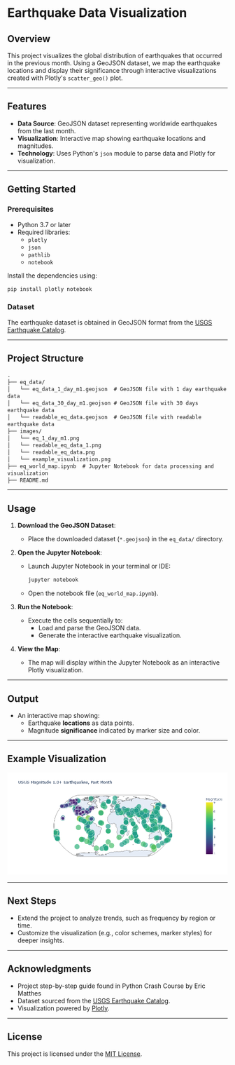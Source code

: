 # Earthquake Data Visualization

## Overview
This project visualizes the global distribution of earthquakes that occurred in the previous month. Using a GeoJSON dataset, we map the earthquake locations and display their significance through interactive visualizations created with Plotly's `scatter_geo()` plot.

---

## Features
- **Data Source**: GeoJSON dataset representing worldwide earthquakes from the last month.
- **Visualization**: Interactive map showing earthquake locations and magnitudes.
- **Technology**: Uses Python's `json` module to parse data and Plotly for visualization.

---

## Getting Started

### Prerequisites
- Python 3.7 or later
- Required libraries:
  - `plotly`
  - `json`
  - `pathlib`
  - `notebook`

Install the dependencies using:
```bash
pip install plotly notebook
```

### Dataset
The earthquake dataset is obtained in GeoJSON format from the [USGS Earthquake Catalog](https://earthquake.usgs.gov/earthquakes/feed/v1.0/geojson.php).

---

## Project Structure
```
.
├── eq_data/
│   └── eq_data_1_day_m1.geojson  # GeoJSON file with 1 day earthquake data
│   └── eq_data_30_day_m1.geojson # GeoJSON file with 30 days earthquake data
│   └── readable_eq_data.geojson  # GeoJSON file with readable earthquake data
├── images/
│   └── eq_1_day_m1.png
│   └── readable_eq_data_1.png
│   └── readable_eq_data.png
│   └── example_visualization.png
├── eq_world_map.ipynb  # Jupyter Notebook for data processing and visualization
├── README.md 
```

---

## Usage

1. **Download the GeoJSON Dataset**:
   - Place the downloaded dataset (`*.geojson`) in the `eq_data/` directory.

2. **Open the Jupyter Notebook**:
   - Launch Jupyter Notebook in your terminal or IDE:
     ```bash
     jupyter notebook
     ```
   - Open the notebook file (`eq_world_map.ipynb`).

3. **Run the Notebook**:
   - Execute the cells sequentially to:
     - Load and parse the GeoJSON data.
     - Generate the interactive earthquake visualization.

4. **View the Map**:
   - The map will display within the Jupyter Notebook as an interactive Plotly visualization.

---

## Output
- An interactive map showing:
  - Earthquake **locations** as data points.
  - Magnitude **significance** indicated by marker size and color.

---

## Example Visualization
![Example Earthquake Map](images/example_visualization.png)

---

## Next Steps
- Extend the project to analyze trends, such as frequency by region or time.
- Customize the visualization (e.g., color schemes, marker styles) for deeper insights.

---

## Acknowledgments
- Project step-by-step guide found in Python Crash Course by Eric Matthes
- Dataset sourced from the [USGS Earthquake Catalog](https://earthquake.usgs.gov/earthquakes/feed/v1.0/geojson.php).
- Visualization powered by [Plotly](https://plotly.com/).

---

## License
This project is licensed under the [MIT License](LICENSE).

